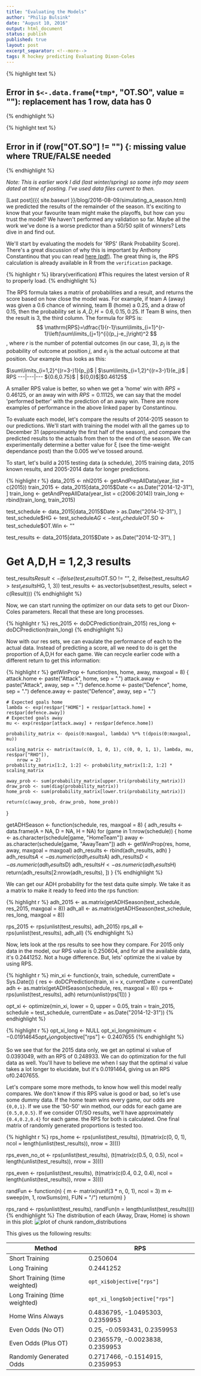 ```yaml
---
title: "Evaluating the Models"
author: "Philip Bulsink"
date: "August 10, 2016"
output: html_document
status: publish
published: true
layout: post
excerpt_separator: <!--more-->
tags: R hockey predicting Evaluating Dixon-Coles
---
```


 

{% highlight text %}
## Error in `$<-.data.frame`(`*tmp*`, "OT.SO", value = ""): replacement has 1 row, data has 0
{% endhighlight %}



{% highlight text %}
## Error in if (row["OT.SO"] != "") {: missing value where TRUE/FALSE needed
{% endhighlight %}
 
*Note: This is earlier work I did (last winter/spring) so some info may seem dated at time of posting. I've used data files current to then.*
 
[Last post]({{ site.baseurl }}/blog/2016-08-09/simulating_a_season.html) we predicted the results of the remainder of the season. It's exciting to know that your favourite team might make the playoffs, but how can you trust the model? We haven't performed any validation so far. Maybe all the work we've done is a worse predictor than a 50/50 split of winners? Lets dive in and find out.
 
<!--more-->
 
We'll start by evaluating the models for 'RPS' (Rank Probability Score). There's a great discussion of why this is important by Anthony Constantinou that you can read [here (pdf)](http://constantinou.info/downloads/papers/solvingTheProblem.pdf). The great thing is, the RPS calculation is already available in R from the `verification` package.
 

{% highlight r %}
library(verification)  #This requires the latest version of R to properly load.
{% endhighlight %}
 
The RPS formula takes a matrix of probabilities and a result, and returns the score based on how close the model was. For example, if team A (away) was given a 0.6 chance of winning, team B (home) a 0.25, and a draw of 0.15, then the probability set is <span>${A,D,H} = {0.6,0.15,0.25}$</span>. If Team B wins, then the result is 3, the third column. The formula for RPS is: <span>$$ \mathrm{RPS}=\dfrac{1}{r-1}\sum\limits_{i=1}^{r-1}\left(\sum\limits_{j=1}^{i}(p_j-e_j\right)^2 $$</span>, where <span>$r$</span> is the number of potential outcomes (in our case, 3), <span>$p_j$</span> is the pobability of outcome at position <span>$j$</span>, and <span>$e_j$</span> is the actual outcome at that position. Our example thus looks as this:
 
<div>
$\sum\limits_{i=1,2}^{(r=3-)1}(p_j)$ | $\sum\limits_{i=1,2}^{(r=3-)1}(e_j)$ | RPS
---|---|---
${0.6,0.75}$ | ${0,0}$|$0.46125$
</div>
 
A smaller RPS value is better, so when we get a 'home' win with <span>$RPS = 0.46125$</span>, or an away win with <span>$RPS = 0.11125$</span>, we can say that the model 'performed better' with the prediction of an away win. There are more examples of performance in the above linked paper by Constantinou. 
 
To evaluate each model, let's compare the results of 2014-2015 season to our predictions. We'll start with training the model with all the games up to December 31 (approximately the first half of the season), and compare the predicted results to the actuals from then to the end of the season. We can experimentally determine a better value for &xi; (see the time-weight dependance post) than the 0.005 we've tossed around. 
 
To start, let's build a 2015 testing data (a schedule), 2015 training data, 2015 known results, and 2005-2014 data for longer predictions.
 

{% highlight r %}
data_2015 <- nhl2015 <- getAndPrepAllData(year_list = c(2015))
train_2015 <- data_2015[data_2015$Date <= as.Date("2014-12-31"), ]
train_long <- getAndPrepAllData(year_list = c(2006:2014))
train_long <- rbind(train_long, train_2015)

test_schedule <- data_2015[data_2015$Date > as.Date("2014-12-31"), ]
test_schedule$HG <- test_schedule$AG <- test_schedule$OT.SO <- test_schedule$OT.Win <- ""

test_results <- data_2015[data_2015$Date > as.Date("2014-12-31"), ]
# Get A,D,H = 1,2,3 results
test_results$Result <- ifelse(test_results$OT.SO != "", 2, ifelse(test_results$AG > 
    test_results$HG, 1, 3))
test_results <- as.vector(subset(test_results, select = c(Result)))
{% endhighlight %}
 
Now, we can start running the optimizer on our data sets to get our Dixon-Coles parameters. Recall that these are long processes. 

{% highlight r %}
res_2015 <- doDCPrediction(train_2015)
res_long <- doDCPrediction(train_long)
{% endhighlight %}
 
Now with our res sets, we can evaulate the performance of each to the actual data. Instead of predicting a score, all we need to do is get the proportion of A,D,H for each game. We can recycle earlier code with a different return to get this information:
 

{% highlight r %}
getWinProp <- function(res, home, away, maxgoal = 8) {
    attack.home <- paste("Attack", home, sep = ".")
    attack.away <- paste("Attack", away, sep = ".")
    defence.home <- paste("Defence", home, sep = ".")
    defence.away <- paste("Defence", away, sep = ".")
    
    # Expected goals home
    lambda <- exp(res$par["HOME"] + res$par[attack.home] + res$par[defence.away])
    # Expected goals away
    mu <- exp(res$par[attack.away] + res$par[defence.home])
    
    probability_matrix <- dpois(0:maxgoal, lambda) %*% t(dpois(0:maxgoal, mu))
    
    scaling_matrix <- matrix(tau(c(0, 1, 0, 1), c(0, 0, 1, 1), lambda, mu, res$par["RHO"]), 
        nrow = 2)
    probability_matrix[1:2, 1:2] <- probability_matrix[1:2, 1:2] * scaling_matrix
    
    away_prob <- sum(probability_matrix[upper.tri(probability_matrix)])
    draw_prob <- sum(diag(probability_matrix))
    home_prob <- sum(probability_matrix[lower.tri(probability_matrix)])
    
    return(c(away_prob, draw_prob, home_prob))
}

getADHSeason <- function(schedule, res, maxgoal = 8) {
    adh_results <- data.frame(A = NA, D = NA, H = NA)
    for (game in 1:nrow(schedule)) {
        home <- as.character(schedule[game, "HomeTeam"])
        away <- as.character(schedule[game, "AwayTeam"])
        adh <- getWinProp(res, home, away, maxgoal = maxgoal)
        adh_results <- rbind(adh_results, adh)
    }
    adh_results$A <- as.numeric(adh_results$A)
    adh_results$D <- as.numeric(adh_results$D)
    adh_results$H <- as.numeric(adh_results$H)
    return(adh_results[2:nrow(adh_results), ])
}
{% endhighlight %}
 
We can get our ADH probability for the test data quite simply. We take it as a matrix to make it ready to feed into the rps function:

{% highlight r %}
adh_2015 <- as.matrix(getADHSeason(test_schedule, res_2015, maxgoal = 8))
adh_all <- as.matrix(getADHSeason(test_schedule, res_long, maxgoal = 8))

rps_2015 <- rps(unlist(test_results), adh_2015)
rps_all <- rps(unlist(test_results), adh_all)
{% endhighlight %}
 
Now, lets look at the rps results to see how they compare. For 2015 only data in the model, our RPS value is 0.250604, and for all the available data, it's 0.2441252. Not a huge difference. But, lets' optimize the xi value by using RPS.
 

{% highlight r %}
min_xi <- function(x, train, schedule, currentDate = Sys.Date()) {
    res <- doDCPrediction(train, xi = x, currentDate = currentDate)
    adh <- as.matrix(getADHSeason(schedule, res, maxgoal = 8))
    rps <- rps(unlist(test_results), adh)
    return(unlist(rps[1]))
}

opt_xi <- optimize(min_xi, lower = 0, upper = 0.05, train = train_2015, schedule = test_schedule, 
    currentDate = as.Date("2014-12-31"))
{% endhighlight %}
 

{% highlight r %}
opt_xi_long <- NULL
opt_xi_long$minimum <- 0.01914645
opt_xi_long$objective["rps"] <- 0.2407655
{% endhighlight %}
 
So we see that for the 2015 data only, we get an optimal xi value of 0.0393049, with an RPS of 0.248933. We can do optimization for the full data as well. You'll have to believe me when I say that the optimal xi value takes a lot longer to elucidate, but it's 0.0191464, giving us an RPS of0.2407655.
 
Let's compare some more methods, to know how well this model really compares. We don't know if this RPS value is good or bad, so let's use some dummy data. If the home team wins every game, our odds are `{0,0,1}`. If we use the '50-50' win method, our odds for each game are `{0.5,0,0.5}`. If we consider OT/SO results, we'll have approximately `{0.4,0.2,0.4}` for each game. the RPS for both is calculated. One final matrix of randomly generated proportions is tested too.
 

{% highlight r %}
rps_home <- rps(unlist(test_results), (t(matrix(c(0, 0, 1), ncol = length(unlist(test_results)), 
    nrow = 3))))

rps_even_no_ot <- rps(unlist(test_results), (t(matrix(c(0.5, 0, 0.5), ncol = length(unlist(test_results)), 
    nrow = 3))))

rps_even <- rps(unlist(test_results), (t(matrix(c(0.4, 0.2, 0.4), ncol = length(unlist(test_results)), 
    nrow = 3))))

randFun <- function(n) {
    m <- matrix(runif(3 * n, 0, 1), ncol = 3)
    m <- sweep(m, 1, rowSums(m), FUN = "/")
    return(m)
}

rps_rand <- rps(unlist(test_results), randFun(n = length(unlist(test_results))))
{% endhighlight %}
The distribution of each (Away, Draw, Home) is shown in this plot:
![plot of chunk random_distributions](/images/random_distributions-1.png)
 
This gives us the following results:
 
Method|RPS
---|---
Short Training|0.250604
Long Training|0.2441252
Short Training (time weighted)|`opt_xi$objective["rps"]`
Long Training (time weighted)|`opt_xi_long$objective["rps"]`
Home Wins Always|0.4836795, -1.0495303, 0.2359953
Even Odds (No OT)|0.25, -0.0593431, 0.2359953
Even Odds (Plus OT)|0.2365579, -0.0023838, 0.2359953
Randomly Generated Odds|0.2717466, -0.1514915, 0.2359953

